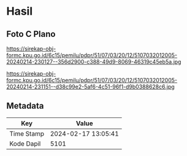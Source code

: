 # Hasil

## Foto C Plano

https://sirekap-obj-formc.kpu.go.id/6c15/pemilu/pdpr/51/07/03/20/12/5107032012005-20240214-230127--356d2900-c388-49d9-8069-46319c45eb5a.jpg

https://sirekap-obj-formc.kpu.go.id/6c15/pemilu/pdpr/51/07/03/20/12/5107032012005-20240214-231151--d38c99e2-5af6-4c51-96f1-d9b0388628c6.jpg


## Metadata

| Key        | Value               |
| ---------- | ------------------- |
| Time Stamp | 2024-02-17 13:05:41 |
| Kode Dapil | 5101                |



